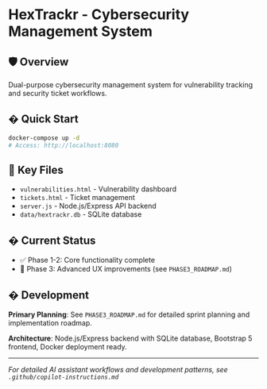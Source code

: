 # HexTrackr - Cybersecurity Management System

## 🛡️ Overview
Dual-purpose cybersecurity management system for vulnerability tracking and security ticket workflows.

## � Quick Start
```bash
docker-compose up -d
# Access: http://localhost:8080
```

## 📁 Key Files
- `vulnerabilities.html` - Vulnerability dashboard
- `tickets.html` - Ticket management  
- `server.js` - Node.js/Express API backend
- `data/hextrackr.db` - SQLite database

## � Current Status
- ✅ Phase 1-2: Core functionality complete
- 🔄 Phase 3: Advanced UX improvements (see `PHASE3_ROADMAP.md`)

## � Development
**Primary Planning**: See `PHASE3_ROADMAP.md` for detailed sprint planning and implementation roadmap.

**Architecture**: Node.js/Express backend with SQLite database, Bootstrap 5 frontend, Docker deployment ready.

---
*For detailed AI assistant workflows and development patterns, see `.github/copilot-instructions.md`*
